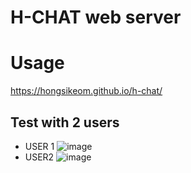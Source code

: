 # H-CHAT web server

# Usage
https://hongsikeom.github.io/h-chat/

## Test with 2 users
- USER 1
![image](https://user-images.githubusercontent.com/49344969/110222730-69d06980-7ea2-11eb-8bb2-e72b2f7bb4b0.png)
- USER2
![image](https://user-images.githubusercontent.com/49344969/110222755-8371b100-7ea2-11eb-87fc-e4f6cb679357.png)


